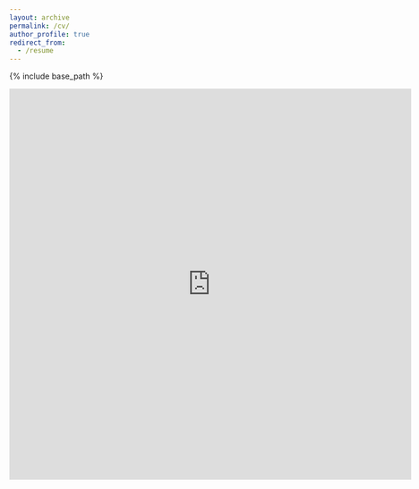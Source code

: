```yaml
---
layout: archive
permalink: /cv/
author_profile: true
redirect_from:
  - /resume
---
```


{% include base_path %}

<iframe src="https://zmeers.github.io/files/CV-01_22_18.pdf" style="width:718px; height:700px;" frameborder="0"></iframe>
